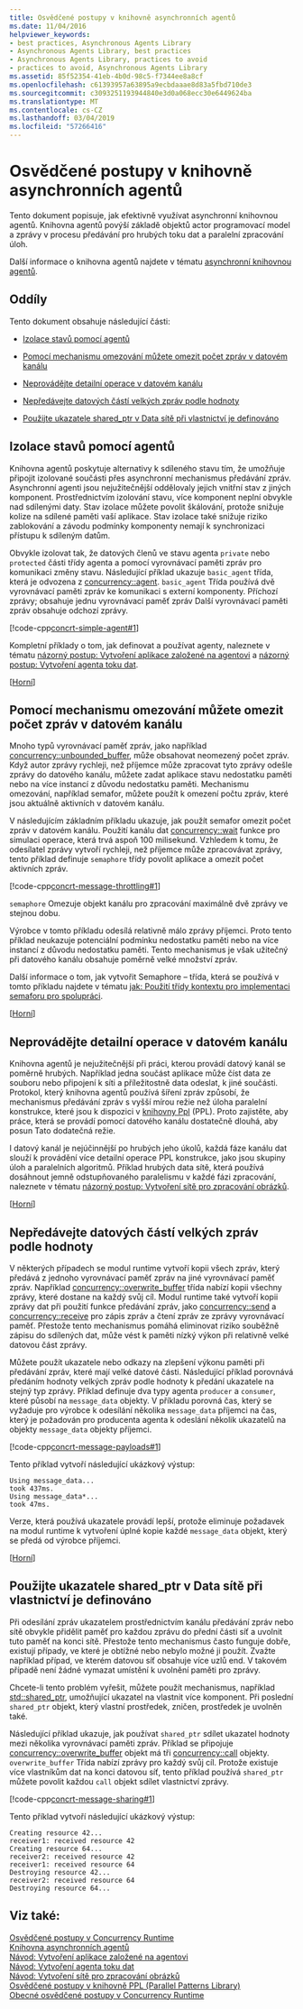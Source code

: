 ```yaml
---
title: Osvědčené postupy v knihovně asynchronních agentů
ms.date: 11/04/2016
helpviewer_keywords:
- best practices, Asynchronous Agents Library
- Asynchronous Agents Library, best practices
- Asynchronous Agents Library, practices to avoid
- practices to avoid, Asynchronous Agents Library
ms.assetid: 85f52354-41eb-4b0d-98c5-f7344ee8a8cf
ms.openlocfilehash: c61393957a63895a9ecbdaaae8d83a5fbd710de3
ms.sourcegitcommit: c3093251193944840e3d0a068ecc30e6449624ba
ms.translationtype: MT
ms.contentlocale: cs-CZ
ms.lasthandoff: 03/04/2019
ms.locfileid: "57266416"
---
```

# <a name="best-practices-in-the-asynchronous-agents-library"></a>Osvědčené postupy v knihovně asynchronních agentů

Tento dokument popisuje, jak efektivně využívat asynchronní knihovnou agentů. Knihovna agentů povýší základě objektů actor programovací model a zprávy v procesu předávání pro hrubých toku dat a paralelní zpracování úloh.

Další informace o knihovna agentů najdete v tématu [asynchronní knihovnou agentů](../../parallel/concrt/asynchronous-agents-library.md).

##  <a name="top"></a> Oddíly

Tento dokument obsahuje následující části:

- [Izolace stavů pomocí agentů](#isolation)

- [Pomocí mechanismu omezování můžete omezit počet zpráv v datovém kanálu](#throttling)

- [Neprovádějte detailní operace v datovém kanálu](#fine-grained)

- [Nepředávejte datových částí velkých zpráv podle hodnoty](#large-payloads)

- [Použijte ukazatele shared_ptr v Data sítě při vlastnictví je definováno](#ownership)

##  <a name="isolation"></a> Izolace stavů pomocí agentů

Knihovna agentů poskytuje alternativy k sdíleného stavu tím, že umožňuje připojit izolované součásti přes asynchronní mechanismus předávání zpráv. Asynchronní agenti jsou nejužitečnější oddělovaly jejich vnitřní stav z jiných komponent. Prostřednictvím izolování stavu, více komponent neplní obvykle nad sdílenými daty. Stav izolace můžete povolit škálování, protože snižuje kolize na sdílené paměti vaší aplikace. Stav izolace také snižuje riziko zablokování a závodu podmínky komponenty nemají k synchronizaci přístupu k sdíleným datům.

Obvykle izolovat tak, že datových členů ve stavu agenta `private` nebo `protected` části třídy agenta a pomocí vyrovnávací paměti zpráv pro komunikaci změny stavu. Následující příklad ukazuje `basic_agent` třída, která je odvozena z [concurrency::agent](../../parallel/concrt/reference/agent-class.md). `basic_agent` Třída používá dvě vyrovnávací paměti zpráv ke komunikaci s externí komponenty. Příchozí zprávy; obsahuje jednu vyrovnávací paměť zpráv Další vyrovnávací paměti zpráv obsahuje odchozí zprávy.

[!code-cpp[concrt-simple-agent#1](../../parallel/concrt/codesnippet/cpp/best-practices-in-the-asynchronous-agents-library_1.cpp)]

Kompletní příklady o tom, jak definovat a používat agenty, naleznete v tématu [názorný postup: Vytvoření aplikace založené na agentovi](../../parallel/concrt/walkthrough-creating-an-agent-based-application.md) a [názorný postup: Vytvoření agenta toku dat](../../parallel/concrt/walkthrough-creating-a-dataflow-agent.md).

[[Horní](#top)]

##  <a name="throttling"></a> Pomocí mechanismu omezování můžete omezit počet zpráv v datovém kanálu

Mnoho typů vyrovnávací paměť zpráv, jako například [concurrency::unbounded_buffer](reference/unbounded-buffer-class.md), může obsahovat neomezený počet zpráv. Když autor zprávy rychleji, než příjemce může zpracovat tyto zprávy odešle zprávy do datového kanálu, můžete zadat aplikace stavu nedostatku paměti nebo na více instancí z důvodu nedostatku paměti. Mechanismu omezování, například semafor, můžete použít k omezení počtu zpráv, které jsou aktuálně aktivních v datovém kanálu.

V následujícím základním příkladu ukazuje, jak použít semafor omezit počet zpráv v datovém kanálu. Použití kanálu dat [concurrency::wait](reference/concurrency-namespace-functions.md#wait) funkce pro simulaci operace, která trvá aspoň 100 milisekund. Vzhledem k tomu, že odesílatel zprávy vytvoří rychleji, než příjemce může zpracovávat zprávy, tento příklad definuje `semaphore` třídy povolit aplikace a omezit počet aktivních zpráv.

[!code-cpp[concrt-message-throttling#1](../../parallel/concrt/codesnippet/cpp/best-practices-in-the-asynchronous-agents-library_2.cpp)]

`semaphore` Omezuje objekt kanálu pro zpracování maximálně dvě zprávy ve stejnou dobu.

Výrobce v tomto příkladu odesílá relativně málo zprávy příjemci. Proto tento příklad neukazuje potenciální podmínku nedostatku paměti nebo na více instancí z důvodu nedostatku paměti. Tento mechanismus je však užitečný při datového kanálu obsahuje poměrně velké množství zpráv.

Další informace o tom, jak vytvořit Semaphore – třída, která se používá v tomto příkladu najdete v tématu [jak: Použití třídy kontextu pro implementaci semaforu pro spolupráci](../../parallel/concrt/how-to-use-the-context-class-to-implement-a-cooperative-semaphore.md).

[[Horní](#top)]

##  <a name="fine-grained"></a> Neprovádějte detailní operace v datovém kanálu

Knihovna agentů je nejužitečnější při práci, kterou provádí datový kanál se poměrně hrubých. Například jedna součást aplikace může číst data ze souboru nebo připojení k síti a příležitostně data odeslat, k jiné součásti. Protokol, který knihovna agentů používá šíření zpráv způsobí, že mechanismus předávání zpráv s vyšší mírou režie než úloha paralelní konstrukce, které jsou k dispozici v [knihovny Ppl](../../parallel/concrt/parallel-patterns-library-ppl.md) (PPL). Proto zajistěte, aby práce, která se provádí pomocí datového kanálu dostatečně dlouhá, aby posun Tato dodatečná režie.

I datový kanál je nejúčinnější po hrubých jeho úkolů, každá fáze kanálu dat slouží k provádění více detailní operace PPL konstrukce, jako jsou skupiny úloh a paralelních algoritmů. Příklad hrubých data sítě, která používá dosáhnout jemně odstupňovaného paralelismu v každé fázi zpracování, naleznete v tématu [názorný postup: Vytvoření sítě pro zpracování obrázků](../../parallel/concrt/walkthrough-creating-an-image-processing-network.md).

[[Horní](#top)]

##  <a name="large-payloads"></a> Nepředávejte datových částí velkých zpráv podle hodnoty

V některých případech se modul runtime vytvoří kopii všech zpráv, který předává z jednoho vyrovnávací paměť zpráv na jiné vyrovnávací paměť zpráv. Například [concurrency::overwrite_buffer](../../parallel/concrt/reference/overwrite-buffer-class.md) třída nabízí kopii všechny zprávy, které dostane na každý svůj cíl. Modul runtime také vytvoří kopii zprávy dat při použití funkce předávání zpráv, jako [concurrency::send](reference/concurrency-namespace-functions.md#send) a [concurrency::receive](reference/concurrency-namespace-functions.md#receive) pro zápis zpráv a čtení zpráv ze zprávy vyrovnávací paměť. Přestože tento mechanismus pomáhá eliminovat riziko souběžně zápisu do sdílených dat, může vést k paměti nízký výkon při relativně velké datovou část zprávy.

Můžete použít ukazatele nebo odkazy na zlepšení výkonu paměti při předávání zpráv, které mají velké datové části. Následující příklad porovnává předáním hodnoty velkých zpráv podle hodnoty k předání ukazatele na stejný typ zprávy. Příklad definuje dva typy agenta `producer` a `consumer`, které působí na `message_data` objekty. V příkladu porovná čas, který se vyžaduje pro výrobce k odesílání několika `message_data` příjemci na čas, který je požadován pro producenta agenta k odeslání několik ukazatelů na objekty `message_data` objekty příjemci.

[!code-cpp[concrt-message-payloads#1](../../parallel/concrt/codesnippet/cpp/best-practices-in-the-asynchronous-agents-library_3.cpp)]

Tento příklad vytvoří následující ukázkový výstup:

```Output
Using message_data...
took 437ms.
Using message_data*...
took 47ms.
```

Verze, která používá ukazatele provádí lepší, protože eliminuje požadavek na modul runtime k vytvoření úplné kopie každé `message_data` objekt, který se předá od výrobce příjemci.

[[Horní](#top)]

##  <a name="ownership"></a> Použijte ukazatele shared_ptr v Data sítě při vlastnictví je definováno

Při odesílání zpráv ukazatelem prostřednictvím kanálu předávání zpráv nebo sítě obvykle přidělit paměť pro každou zprávu do přední části síť a uvolnit tuto paměť na konci sítě. Přestože tento mechanismus často funguje dobře, existují případy, ve které je obtížné nebo nebylo možné ji použít. Zvažte například případ, ve kterém datovou síť obsahuje více uzlů end. V takovém případě není žádné vymazat umístění k uvolnění paměti pro zprávy.

Chcete-li tento problém vyřešit, můžete použít mechanismus, například [std::shared_ptr](../../standard-library/shared-ptr-class.md), umožňující ukazatel na vlastnit více komponent. Při poslední `shared_ptr` objekt, který vlastní prostředek, zničen, prostředek je uvolněn také.

Následující příklad ukazuje, jak používat `shared_ptr` sdílet ukazatel hodnoty mezi několika vyrovnávací paměti zpráv. Příklad se připojuje [concurrency::overwrite_buffer](../../parallel/concrt/reference/overwrite-buffer-class.md) objekt má tři [concurrency::call](../../parallel/concrt/reference/call-class.md) objekty. `overwrite_buffer` Třída nabízí zprávy pro každý svůj cíl. Protože existuje více vlastníkům dat na konci datovou síť, tento příklad používá `shared_ptr` můžete povolit každou `call` objekt sdílet vlastnictví zprávy.

[!code-cpp[concrt-message-sharing#1](../../parallel/concrt/codesnippet/cpp/best-practices-in-the-asynchronous-agents-library_4.cpp)]

Tento příklad vytvoří následující ukázkový výstup:

```Output
Creating resource 42...
receiver1: received resource 42
Creating resource 64...
receiver2: received resource 42
receiver1: received resource 64
Destroying resource 42...
receiver2: received resource 64
Destroying resource 64...
```

## <a name="see-also"></a>Viz také:

[Osvědčené postupy v Concurrency Runtime](../../parallel/concrt/concurrency-runtime-best-practices.md)<br/>
[Knihovna asynchronních agentů](../../parallel/concrt/asynchronous-agents-library.md)<br/>
[Návod: Vytvoření aplikace založené na agentovi](../../parallel/concrt/walkthrough-creating-an-agent-based-application.md)<br/>
[Návod: Vytvoření agenta toku dat](../../parallel/concrt/walkthrough-creating-a-dataflow-agent.md)<br/>
[Návod: Vytvoření sítě pro zpracování obrázků](../../parallel/concrt/walkthrough-creating-an-image-processing-network.md)<br/>
[Osvědčené postupy v knihovně PPL (Parallel Patterns Library)](../../parallel/concrt/best-practices-in-the-parallel-patterns-library.md)<br/>
[Obecné osvědčené postupy v Concurrency Runtime](../../parallel/concrt/general-best-practices-in-the-concurrency-runtime.md)
